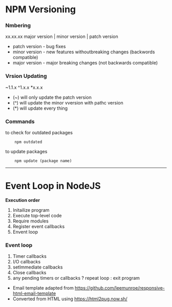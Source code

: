 # NPM Versioning

### Nmbering

xx.xx.xx
major version | minor version | patch version

- patch version - bug fixes
- minor version - new features withoutbreaking changes (backwords compatible)
- major version - major breaking changes (not backwards compatible)

### Vrsion Updating

~1.1.x
^1.x.x
\*x.x.x

- (~) will only update the patch version
- (^) will update the minor vversion with pathc version
- (\*) will update every thing

### Commands

to check for outdated packages

```
    npm outdated
```

to update packages

```
    npm update (package name)
```

---

# Event Loop in NodeJS

<b>Execution order</b>

1. Initailize program
2. Execute top-level code
3. Require modules
4. Register event callbacks
5. Envent loop

### Event loop

1. Timer callbacks
2. I/O callbacks
3. setImmediate callbacks
4. Close callbacks
5. any pending timers or callbacks ? repeat loop : exit program

- Email template adapted from https://github.com/leemunroe/responsive-html-email-template
- Converted from HTML using https://html2pug.now.sh/
